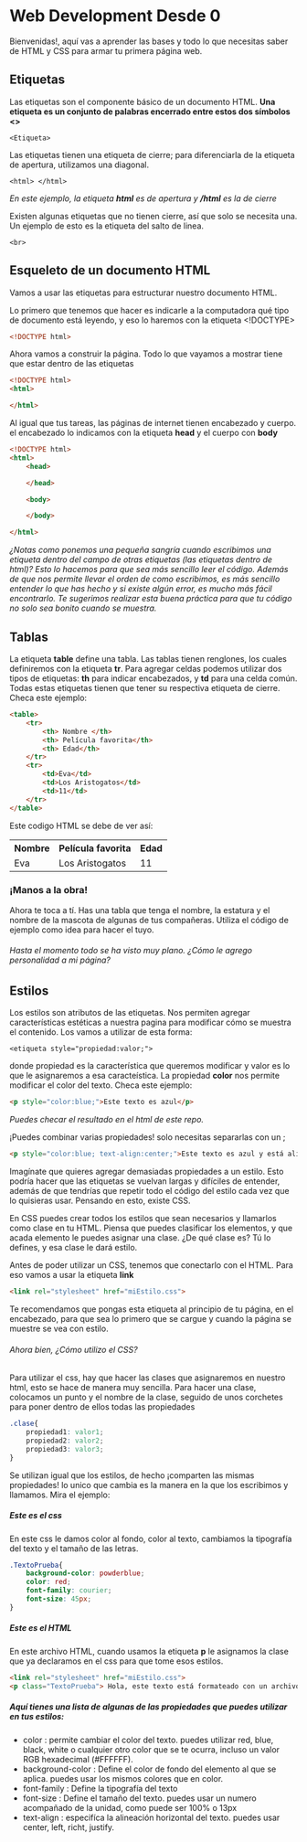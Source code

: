 # Web Development Desde 0
Bienvenidas!, aquí vas a aprender las bases y todo lo que necesitas saber de HTML y CSS para armar tu primera página web.

## Etiquetas
Las etiquetas son el componente básico de un documento HTML.
**Una etiqueta es un conjunto de palabras encerrado entre estos dos símbolos <>**
```
<Etiqueta>
```
Las etiquetas tienen una etiqueta de cierre; para diferenciarla de la etiqueta de apertura, utilizamos una diagonal.
```
<html> </html>
```
*En este ejemplo, la etiqueta **html** es de apertura y **/html** es la de cierre*

Existen algunas etiquetas que no tienen cierre, así que solo se necesita una. Un ejemplo de esto es la etiqueta del salto de linea. 
```
<br> 
```
## Esqueleto de un documento HTML
Vamos a usar las etiquetas para estructurar nuestro documento HTML.

Lo primero que tenemos que hacer es indicarle a la computadora qué tipo de documento está leyendo, y eso lo haremos con la etiqueta <!DOCTYPE> 
```html
<!DOCTYPE html>
```
Ahora vamos a construir la página. Todo lo que vayamos a mostrar tiene que estar dentro de las etiquetas <html>

```html
<!DOCTYPE html>
<html>

</html>
```
Al igual que tus tareas, las páginas de internet tienen encabezado y cuerpo. el encabezado lo indicamos con la etiqueta **head** y el cuerpo con **body** 
```html
<!DOCTYPE html>
<html>
    <head>

    </head>

    <body>

    </body>

</html>
```
*¿Notas como ponemos una pequeña sangría cuando escribimos una etiqueta dentro del campo de otras etiquetas (las etiquetas dentro de html)?
Esto lo hacemos para que sea más sencillo leer el código. Además de que nos permite llevar el orden de como escribimos, es más sencillo entender lo que has hecho y si existe algún error, es mucho más fácil encontrarlo. Te sugerimos realizar esta buena práctica para que tu código no solo sea bonito cuando se muestra.*

## Tablas
La etiqueta **table** define una tabla. Las tablas tienen renglones, los cuales definiremos con la etiqueta **tr**. Para agregar celdas podemos utilizar dos tipos de etiquetas: **th** para indicar encabezados, y **td** para una celda común. Todas estas etiquetas tienen que tener su respectiva etiqueta de cierre. Checa este ejemplo:
```html
<table>
    <tr>
        <th> Nombre </th>
        <th> Película favorita</th>
        <th> Edad</th>
    </tr>
    <tr>
        <td>Eva</td>
        <td>Los Aristogatos</td>
        <td>11</td>
    </tr>
</table>
```
Este codigo HTML se debe de ver así:

<table>
    <tr>
        <th> Nombre </th>
        <th> Película favorita</th>
        <th> Edad</th>
    </tr>
    <tr>
        <td>Eva</td>
        <td>Los Aristogatos</td>
        <td>11</td>
    </tr>
</table>

### ¡Manos a la obra!
Ahora te toca a tí. Has una tabla que tenga el nombre, la estatura y el nombre de la mascota de algunas de tus compañeras. Utiliza el código de ejemplo como idea para hacer el tuyo.

###### Hasta el momento todo se ha visto muy plano. ¿Cómo le agrego personalidad a mi página?

## Estilos
Los estilos son atributos de las etiquetas. Nos permiten agregar características estéticas a nuestra pagina para modificar cómo se muestra el contenido. Los vamos a utilizar de esta forma:
```
<etiqueta style="propiedad:valor;">
```
donde propiedad es la característica que queremos modificar y valor es lo que le asignaremos a esa caracteística.
La propiedad **color** nos permite modificar el color del texto. Checa este ejemplo:
```html
<p style="color:blue;">Este texto es azul</p>
```
*Puedes checar el resultado en el html de este repo.*

¡Puedes combinar varias propiedades! solo necesitas separarlas con un ;
```html
<p style="color:blue; text-align:center;">Este texto es azul y está alineado al centro</p>
```

Imagínate que quieres agregar demasiadas propiedades a un estilo. Esto podría hacer que las etiquetas se vuelvan largas y difíciles de entender, además de que tendrías que repetir todo el código del estilo cada vez que lo quisieras usar. Pensando en esto, existe CSS. 

En CSS puedes crear todos los estilos que sean necesarios y llamarlos como clase en tu HTML. Piensa que puedes clasificar los elementos, y que acada elemento le puedes asignar una clase. ¿De qué clase es? Tú lo defines, y esa clase le dará estilo. 

Antes de poder utilizar un CSS, tenemos que conectarlo con el HTML. Para eso vamos a usar la etiqueta **link**

```html
<link rel="stylesheet" href="miEstilo.css">
```
Te recomendamos que pongas esta etiqueta al principio de tu página, en el encabezado, para que sea lo primero que se cargue y cuando la página se muestre se vea con estilo.

###### Ahora bien, ¿Cómo utilizo el CSS?

Para utilizar el css, hay que hacer las clases que asignaremos en nuestro html, esto se hace de manera muy sencilla. Para hacer una clase, colocamos un punto y el nombre de la clase, seguido de unos corchetes para poner dentro de ellos todas las propiedades

```css
.clase{
    propiedad1: valor1;
    propiedad2: valor2;
    propiedad3: valor3;
}
```
Se utilizan igual que los estilos, de hecho ¡comparten las mismas propiedades! lo unico que cambia es la manera en la que los escribimos y llamamos. Mira el ejemplo:

##### Este es el css
En este css le damos color al fondo, color al texto, cambiamos la tipografía del texto y el tamaño de las letras.

```css
.TextoPrueba{
    background-color: powderblue;
    color: red;
    font-family: courier;
    font-size: 45px;
}
```

##### Este es el HTML
En este archivo HTML, cuando usamos la etiqueta **p** le asignamos la clase que ya declaramos en el css para que tome esos estilos.

```html
<link rel="stylesheet" href="miEstilo.css">
<p class="TextoPrueba"> Hola, este texto está formateado con un archivo css</p>
```

##### Aquí tienes una lista de algunas de las propiedades que puedes utilizar en tus estilos:

- color : permite cambiar el color del texto. puedes utilizar red, blue, black, white o cualquier otro color que se te ocurra, incluso un valor RGB hexadecimal (#FFFFFF).
- background-color : Define el color de fondo del elemento al que se aplica. puedes usar los mismos colores que en color.
- font-family : Define la tipografía del texto
- font-size : Define el tamaño del texto. puedes usar un numero acompañado de la unidad, como puede ser 100% o 13px
- text-align : especifíca la alineación horizontal del texto. puedes usar center, left, richt, justify.


